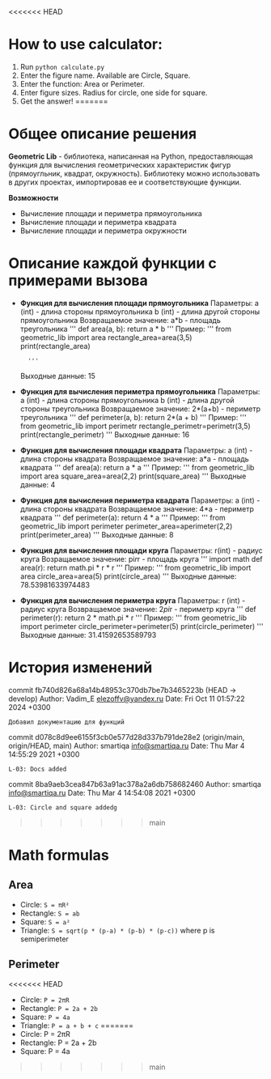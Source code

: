 <<<<<<< HEAD

# How to use calculator:
1. Run `python calculate.py`
2. Enter the figure name. Available are Circle, Square.
3. Enter the function: Area or Perimeter.
4. Enter figure sizes. Radius for circle, one side for square.
5. Get the answer!
=======
# Общее описание решения
**Geometric Lib** - библиотека, написанная на Python, предоставляющая функция для вычисления геометрических характеристик фигур (прямоугльник, квадрат, окружность). Библиотеку можно использовать в других проектах, импортировав ее и соответствующие функции.

**Возможности**
- Вычисление площади и периметра прямоугольника
- Вычисление площади и периметра квадрата
- Вычисление площади и периметра окружности

# Описание каждой функции с примерами вызова
- **Функция для вычисления площади прямоугольника**
    Параметры:
        a (int) - длина стороны прямоугольника
        b (int) - длина другой стороны прямоугольника
    Возвращаемое значение:
        a*b - площадь треугольника
    '''
    def area(a, b):
        return a * b 
    '''
    Пример:
        '''
        from geometric_lib import area
        rectangle_area=area(3,5)
        print(rectangle_area)
        
        '''
    Выходные данные: 15

- **Функция для вычисления периметра прямоугольника**
    Параметры:
        a (int) - длина стороны прямоугольника
        b (int) - длина другой стороны треугольника
    Возвращаемое значение:
        2*(a+b) - периметр треугольника 
    '''
    def perimeter(a, b):
        return 2*(a + b) 
    '''
    Пример:
        '''
        from geometric_lib import perimetr
        rectangle_perimetr=perimetr(3,5)
        print(rectangle_perimetr)
        '''
        Выходные данные: 16

- **Функция для вычисления площади квадрата**
    Параметры:
        a (int) - длина стороны квадрата
    Возвращаемое значение:
        a*a - площадь квадрата 
    '''
    def area(a):
        return a * a
    '''
    Пример:
    '''
    from geometric_lib import area
        square_area=area(2,2)
        print(square_area)
    '''
    Выходные данные: 4

- **Функция для вычисления периметра квадрата**
    Параметры:
        a (int) - длина стороны квадрата
    Возвращаемое значение:
        4*a - периметр квадрата 
    '''
    def perimeter(a):
        return 4 * a
    '''
    Пример:
    '''
    from geometric_lib import perimeter
        perimeter_area=aperimeter(2,2)
        print(perimeter_area)
    '''
    Выходные данные: 8

- **Функция для вычисления площади круга**
    Параметры:
        r(int) - радиус круга
    Возращаемое значение:
        pi*r*r - площадь круга 
    '''
    import math
    def area(r):
        return math.pi * r * r
    '''
    Пример:
    '''
    from geometric_lib import area
        circle_area=area(5)
        print(circle_area)
    '''
    Выходные данные: 78.53981633974483

- **Функция для вычисления периметра круга**
    Параметры:
        r (int) - радиус круга
    Возвращаемое значение:
        2*pi*r - периметр круга
    '''
    def perimeter(r):
        return 2 * math.pi * r
    '''
    Пример:
    '''
    from geometric_lib import perimeter
        circle_perimeter=perimeter(5)
        print(circle_perimeter)
    '''
    Выходные данные: 31.41592653589793

# История изменений
commit fb740d826a68a14b48953c370db7be7b3465223b (HEAD -> develop)
Author: Vadim_E <elezoffv@yandex.ru>
Date:   Fri Oct 11 01:57:22 2024 +0300

    Добавил документацию для функций

commit d078c8d9ee6155f3cb0e577d28d337b791de28e2 (origin/main, origin/HEAD, main)
Author: smartiqa <info@smartiqa.ru>
Date:   Thu Mar 4 14:55:29 2021 +0300

    L-03: Docs added

commit 8ba9aeb3cea847b63a91ac378a2a6db758682460
Author: smartiqa <info@smartiqa.ru>
Date:   Thu Mar 4 14:54:08 2021 +0300

    L-03: Circle and square addedg


>>>>>>> main

# Math formulas
## Area
- Circle: `S = πR²`
- Rectangle: `S = ab`
- Square: `S = a²`
- Triangle: `S = sqrt(p * (p-a) * (p-b) * (p-c))` where p is semiperimeter

## Perimeter
<<<<<<< HEAD
- Circle: `P = 2πR`
- Rectangle: `P = 2a + 2b`
- Square: `P = 4a`
- Triangle: `P = a + b + c`
=======
- Circle: P = 2πR
- Rectangle: P = 2a + 2b
- Square: P = 4a

>>>>>>> main

